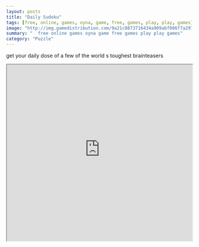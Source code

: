 ```yaml
---
layout: posts
title: "Daily Sudoku"
tags: [free, online, games, oyna, game, free, games, play, play, games]
image: "http://img.gamedistribution.com/9a21c8873716434a909abf086f7a297c.jpg"
summary: "  free online games oyna game free games play play games"
category: "Puzzle"
---
```


get your daily dose of a few of the world s toughest brainteasers

<iframe width="100%" height="480px;" src="http://flash.gamedistribution.com?game=9a21c8873716434a909abf086f7a297c"></iframe>